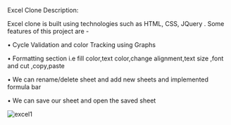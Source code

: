 Excel Clone
Description:

Excel clone is built using  technologies such as HTML, CSS, JQuery  .
Some features of this project are -

• Cycle Validation and color Tracking using Graphs

• Formatting section i.e fill color,text color,change alignment,text size ,font and cut ,copy,paste

• We can rename/delete sheet and add new sheets and implemented formula bar

• We can save our sheet and open the saved sheet

![excel1](https://user-images.githubusercontent.com/53370736/138149051-aa9697e5-c04e-42e4-bc1b-272e7c11960a.PNG)


